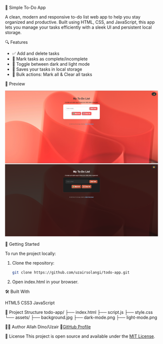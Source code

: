 📝 Simple To-Do App

A clean, modern and responsive to-do list web app to help you stay organized and productive. Built using HTML, CSS, and JavaScript, this app lets you manage your tasks efficiently with a sleek UI and persistent local storage.

🔍 Features

- ✅ Add and delete tasks
- 🔄 Mark tasks as complete/incomplete
- 🌙 Toggle between dark and light mode
- 💾 Saves your tasks in local storage
- 🧹 Bulk actions: Mark all & Clear all tasks

📸 Preview

![Screenshot](assets/light-mode.png)
![Screenshot](assets/dark-mode.png) 

🚀 Getting Started

To run the project locally:
1. Clone the repository:
   ```bash
   git clone https://github.com/uzairsolangi/todo-app.git  
2. Open index.html in your browser.

🛠️ Built With

HTML5
CSS3
JavaScript

📂 Project Structure
todo-app/
├── index.html
├── script.js
├── style.css
└── assets/
    ├── background.jpg
    ├── dark-mode.png
    ├── light-mode.png

🙋‍♂️ Author
Allah Dino/Uzair
📎[GitHub Profile](https://github.com/uzairsolangi)

📃 License
This project is open source and available under the [MIT License](LICENSE).
